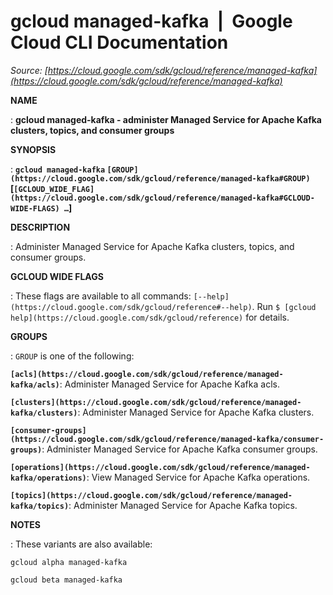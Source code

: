 # gcloud managed-kafka  |  Google Cloud CLI Documentation

*Source: [https://cloud.google.com/sdk/gcloud/reference/managed-kafka](https://cloud.google.com/sdk/gcloud/reference/managed-kafka)*

**NAME**

: **gcloud managed-kafka - administer Managed Service for Apache Kafka clusters, topics, and consumer groups**

**SYNOPSIS**

: **`gcloud managed-kafka` `[GROUP](https://cloud.google.com/sdk/gcloud/reference/managed-kafka#GROUP)` [`[GCLOUD_WIDE_FLAG](https://cloud.google.com/sdk/gcloud/reference/managed-kafka#GCLOUD-WIDE-FLAGS) …`]**

**DESCRIPTION**

: Administer Managed Service for Apache Kafka clusters, topics, and consumer
groups.

**GCLOUD WIDE FLAGS**

: These flags are available to all commands: `[--help](https://cloud.google.com/sdk/gcloud/reference#--help)`.
Run `$ [gcloud help](https://cloud.google.com/sdk/gcloud/reference)` for details.

**GROUPS**

: ``GROUP`` is one of the following:

**`[acls](https://cloud.google.com/sdk/gcloud/reference/managed-kafka/acls)`**:
Administer Managed Service for Apache Kafka acls.

**`[clusters](https://cloud.google.com/sdk/gcloud/reference/managed-kafka/clusters)`**:
Administer Managed Service for Apache Kafka clusters.

**`[consumer-groups](https://cloud.google.com/sdk/gcloud/reference/managed-kafka/consumer-groups)`**:
Administer Managed Service for Apache Kafka consumer groups.

**`[operations](https://cloud.google.com/sdk/gcloud/reference/managed-kafka/operations)`**:
View Managed Service for Apache Kafka operations.

**`[topics](https://cloud.google.com/sdk/gcloud/reference/managed-kafka/topics)`**:
Administer Managed Service for Apache Kafka topics.

**NOTES**

: These variants are also available:

```
gcloud alpha managed-kafka
```

```
gcloud beta managed-kafka
```